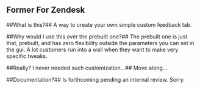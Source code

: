 Former For Zendesk
---

##What is this?##
A way to create your own simple custom feedback tab.

##Why would I use this over the prebuilt one?##
The prebuilt one is just that, prebuilt, and has zero flexibility outside the parameters you can set in the gui. A lot customers run into a wall when they want to make very specific tweaks.

##Really? I never needed such customization...##
Move along...

##Documentation?##
Is forthcoming pending an internal review. Sorry.
